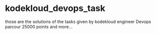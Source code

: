 # kodekloud_devops_task
those are the solutions of the tasks given by kodekloud engineer Devops parcour 25000 points and more...
